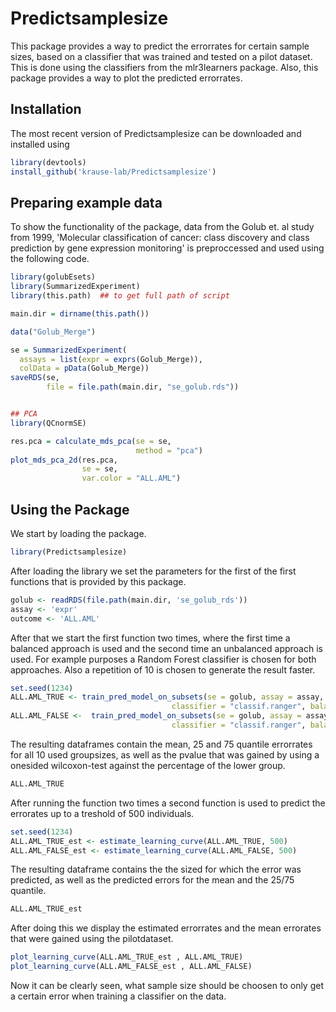 Predictsamplesize
=================
This package provides a way to predict the errorrates for certain sample sizes, based on a classifier that was trained and tested on a pilot dataset. This is done using the classifiers from the mlr3learners package. Also, this package provides a way to plot the predicted errorrates.

Installation
------------
The most recent version of Predictsamplesize can be downloaded and installed using
```r
library(devtools)
install_github('krause-lab/Predictsamplesize')
```

Preparing example data
---
To show the functionality of the package, data from the Golub et. al study from 1999, 'Molecular classification of cancer: class discovery and class prediction by gene expression monitoring' is preproccessed and used using the following code.

```r
library(golubEsets)
library(SummarizedExperiment)
library(this.path)  ## to get full path of script

main.dir = dirname(this.path())

data("Golub_Merge")

se = SummarizedExperiment(
  assays = list(expr = exprs(Golub_Merge)),
  colData = pData(Golub_Merge))
saveRDS(se,
        file = file.path(main.dir, "se_golub.rds"))


## PCA
library(QCnormSE)

res.pca = calculate_mds_pca(se = se,
                            method = "pca")
plot_mds_pca_2d(res.pca,
                se = se,
                var.color = "ALL.AML")

```

Using the Package
---

We start by loading the package.

```r
library(Predictsamplesize)
```

After loading the library we set the parameters for the first of the first functions that is provided by this package.

```r
golub <- readRDS(file.path(main.dir, 'se_golub_rds'))
assay <- 'expr'
outcome <- 'ALL.AML'
```

After that we start the first function two times, where the first time a balanced approach is used and the second time an unbalanced approach is used. For example purposes a Random Forest classifier is chosen for both approaches. Also a repetition of 10 is chosen to generate the result faster.

```r
set.seed(1234)
ALL.AML_TRUE <- train_pred_model_on_subsets(se = golub, assay = assay, outcome = outcome, 
                                    classifier = "classif.ranger", balanced = TRUE, n_rep = 10)
ALL.AML_FALSE <-  train_pred_model_on_subsets(se = golub, assay = assay, outcome = outcome, 
                                    classifier = "classif.ranger", balanced = FALSE, n_rep = 10)
```

The resulting dataframes contain the mean, 25 and 75 quantile errorrates for all 10 used groupsizes, as well as the pvalue that was gained by using a onesided wilcoxon-test against the percentage of the lower group.

```r
ALL.AML_TRUE
```

After running the function two times a second function is used to predict the errorates up to a treshold of 500 individuals.

```r
set.seed(1234)
ALL.AML_TRUE_est <- estimate_learning_curve(ALL.AML_TRUE, 500)
ALL.AML_FALSE_est <- estimate_learning_curve(ALL.AML_FALSE, 500)
```

The resulting dataframe contains the the sized for which the error was predicted, as well as the predicted errors for the mean and the 25/75 quantile.

```r
ALL.AML_TRUE_est
```

After doing this we display the estimated errorrates and the mean errorates that were gained using the pilotdataset.

```r
plot_learning_curve(ALL.AML_TRUE_est , ALL.AML_TRUE)
plot_learning_curve(ALL.AML_FALSE_est , ALL.AML_FALSE)
```

Now it can be clearly seen, what sample size should be choosen to only get a certain error when training a classifier on the data.
